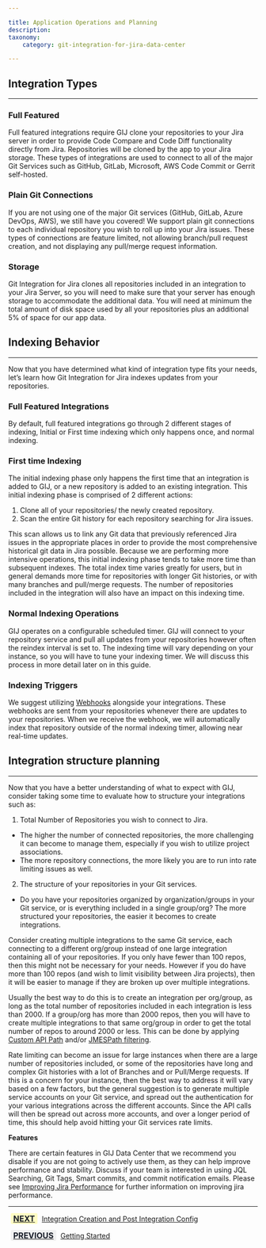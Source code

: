 ```yaml
---

title: Application Operations and Planning
description:
taxonomy:
    category: git-integration-for-jira-data-center

---
```

## Integration Types
---
### Full Featured

Full featured integrations require GIJ clone your repositories to your Jira server in order to provide Code Compare and Code Diff functionality directly from Jira. Repositories will be cloned by the app to your Jira storage. These types of integrations are used to connect to all of the major Git Services such as GitHub, GitLab, Microsoft, AWS Code Commit or Gerrit self-hosted.

### Plain Git Connections
If you are not using one of the major Git services (GitHub, GitLab, Azure DevOps, AWS), we still have you covered! We support plain git connections to each individual repository you wish to roll up into your Jira issues. These types of connections are feature limited, not allowing branch/pull request creation, and not displaying any pull/merge request information.

### Storage
Git Integration for Jira clones all repositories included in an integration to your Jira Server, so you will need to make sure that your server has enough storage to accommodate the additional data. You will need at minimum the total amount of disk space used by all your repositories plus an additional 5% of space for our app data.


## Indexing Behavior
---
Now that you have determined what kind of integration type fits your needs, let’s learn how Git Integration for Jira indexes updates from your repositories.

### Full Featured Integrations
By default, full featured integrations go through 2 different stages of indexing, Initial or First time indexing which only happens once, and normal indexing.

### First time Indexing
The initial indexing phase only happens the first time that an integration is added to GIJ, or a new repository is added to an existing integration. This initial indexing phase is comprised of 2 different actions:
1. Clone all of your repositories/ the newly created repository. 
2. Scan the entire Git history for each repository searching for Jira issues.

This scan allows us to link any Git data that previously referenced Jira issues in the appropriate places in order to provide the most comprehensive historical git data in Jira possible. Because we are performing more intensive operations, this initial indexing phase tends to take more time than subsequent indexes. The total index time varies greatly for users, but in general demands more time for repositories with  longer Git histories, or with many branches and pull/merge requests. The number of repositories included in the integration will also have an impact on this indexing time.

### Normal Indexing Operations
GIJ operates on a configurable scheduled timer. GIJ will connect to your repository service and pull all updates from your repositories however often the reindex interval is set to. The indexing time will vary depending on your instance, so you will have to tune your indexing timer. We will discuss this process in more detail later on in this guide.

### Indexing Triggers
We suggest utilizing [Webhooks](https://help.gitkraken.com/git-integration-for-jira-data-center/webhooks-gij-self-managed/) alongside your integrations. These webhooks are sent from your repositories whenever there are updates to your repositories. When we receive the webhook, we will automatically index that repository outside of the normal indexing timer, allowing near real-time updates.

## Integration structure planning
---
Now that you have a better understanding of what to expect with GIJ, consider taking some time to evaluate how to structure your integrations such as: 
1. Total Number of Repositories you wish to connect to Jira.
- The higher the number of connected repositories, the more challenging it can become to manage them, especially if you wish to utilize project associations. 
- The more repository connections, the more likely you are to run into rate limiting issues as well.
2. The structure of your repositories in your Git services. 
- Do you have your repositories organized by organization/groups in your Git service, or is everything included in a single group/org? The more structured your repositories, the easier it becomes to create integrations.

Consider creating multiple integrations to the same Git service, each connecting to a different org/group instead of one large integration containing all of your repositories. If you only have fewer than 100 repos, then this might not be necessary for your needs. However if you do have more than 100 repos (and wish to limit visibility between Jira projects), then it will be easier to manage if they are broken up over multiple integrations.

Usually the best way to do this is to create an integration per org/group, as long as the total number of repositories included in each integration is less than 2000. If a group/org has more than 2000 repos, then you will have to create multiple integrations to that same org/group in order to get the total number of repos to around 2000 or less. This can be done by applying [Custom API Path](https://help.gitkraken.com/git-integration-for-jira-data-center/working-with-custom-api-path-gij-self-managed/)  and/or [JMESPath filtering](https://help.gitkraken.com/git-integration-for-jira-data-center/working-with-jmespath-filters-gij-self-managed/).

Rate limiting can become an issue for large instances when there are a large number of repositories included, or some of the repositories have long and complex Git histories with a lot of Branches and or Pull/Merge requests. If this is a concern for your instance, then the best way to address it will vary based on a few factors, but the general suggestion is to generate multiple service accounts on your Git service, and spread out the authentication for your various integrations across the different accounts. Since the API calls will then be spread out across more accounts, and over a longer period of time, this should help avoid hitting your Git services rate limits.

**Features**
<div class="bbb-callout bbb--info">
    <div class="irow">
    <div class="ilogobox">
        <span class="logoimg"></span>
    </div>
    <div class="imsgbox">
        
There are certain features in GIJ Data Center that we recommend you disable if you are not going to actively use them, as they can help improve performance and stability. Discuss if your team is interested in using JQL Searching, Git Tags, Smart commits, and commit notification emails. Please see <a href='/git-integration-for-jira-data-center/general-settings-improving-jira-performance-gij-self-managed/'>Improving Jira Performance</a> for further information on improving jira performance.    </div>
    </div>
</div>

___

[<b style='background-color:#FFFCC3; padding:1px 5px; color:#181D28; border-radius:3px; margin: 0 5px; font-size: medium;'>NEXT</b>](/git-integration-for-jira-data-center/Getting-Started-Guide-Integration-Creation-Post-Integration-Config-dc) <a href="https://help.gitkraken.com/git-integration-for-jira-data-center/Getting-Started-Guide-Integration-Creation-Post-Integration-Config-dc/">Integration Creation and Post Integration Config</a>

[<b style='background-color:#F1F1F1; padding:1px 5px; color:#181D28; border-radius:3px; margin: 0 5px; font-size: medium;'>PREVIOUS</b>](/git-integration-for-jira-data-center/Getting-Started-Guide-dc/) <a href="https://help.gitkraken.com/git-integration-for-jira-data-center/Getting-Started-Guide-dc/">Getting Started</a>
